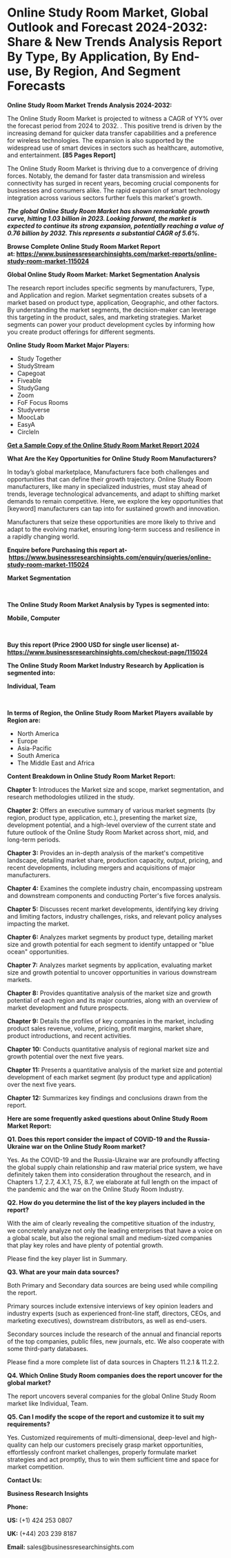 <h1> Online Study Room Market, Global Outlook and Forecast 2024-2032: Share & New Trends Analysis Report By Type, By Application, By End-use, By Region, And Segment Forecasts</h1>
  
<p><strong>Online Study Room Market Trends Analysis 2024-2032:</strong></p><p>The Online Study Room Market is projected to witness a CAGR of YY% over the forecast period from 2024 to 2032. . This positive trend is driven by the increasing demand for quicker data transfer capabilities and a preference for wireless technologies. The expansion is also supported by the widespread use of smart devices in sectors such as healthcare, automotive, and entertainment. <strong>[85 Pages Report]</strong></p><p>The Online Study Room Market is thriving due to a convergence of driving forces. Notably, the demand for faster data transmission and wireless connectivity has surged in recent years, becoming crucial components for businesses and consumers alike. The rapid expansion of smart technology integration across various sectors further fuels this market's growth.</p><p><strong><em>The global Online Study Room Market has shown remarkable growth curve, hitting 1.03 billion in 2023. Looking forward, the market is expected to continue its strong expansion, potentially reaching a value of 0.76 billion by 2032. This represents a substantial CAGR of 5.6%.</em></strong></p><p><strong>Browse Complete Online Study Room Market Report at:&nbsp;<a href="https://www.businessresearchinsights.com/market-reports/online-study-room-market-115024">https://www.businessresearchinsights.com/market-reports/online-study-room-market-115024</a></strong></p><p><strong>Global Online Study Room Market: Market Segmentation Analysis</strong></p><p>The research report includes specific segments by manufacturers, Type, and Application and region. Market segmentation creates subsets of a market based on product type, application, Geographic, and other factors. By understanding the market segments, the decision-maker can leverage this targeting in the product, sales, and marketing strategies. Market segments can power your product development cycles by informing how you create product offerings for different segments.</p><p><strong>Online Study Room Market Major Players: </strong></p><p><ul><li>Study Together<li>StudyStream<li>Capegoat<li>Fiveable<li>StudyGang<li>Zoom<li>FoF Focus Rooms<li>Studyverse<li>MoocLab<li>EasyA<li>CircleIn</ul></p><p><strong><a href="https://www.businessresearchinsights.com/enquiry/request-sample-pdf/online-study-room-market-115024">Get a Sample Copy of the Online Study Room Market Report 2024</a></strong></p><p><strong>What Are the Key Opportunities for Online Study Room Manufacturers?</strong></p><p>In today&rsquo;s global marketplace, Manufacturers face both challenges and opportunities that can define their growth trajectory. Online Study Room manufacturers, like many in specialized industries, must stay ahead of trends, leverage technological advancements, and adapt to shifting market demands to remain competitive. Here, we explore the key opportunities that [keyword] manufacturers can tap into for sustained growth and innovation.</p><p>Manufacturers that seize these opportunities are more likely to thrive and adapt to the evolving market, ensuring long-term success and resilience in a rapidly changing world.</p><p><strong>Enquire before Purchasing this report at-&nbsp;<a href="https://www.businessresearchinsights.com/enquiry/queries/online-study-room-market-115024">https://www.businessresearchinsights.com/enquiry/queries/online-study-room-market-115024</a></strong></p><p><strong>Market Segmentation</strong></p><p>&nbsp;</p><p><strong>The Online Study Room Market Analysis by Types is segmented into:</strong></p><p><strong>Mobile, Computer</strong></p><p><strong>&nbsp;</strong></p><p><strong>Buy this report (Price 2900 USD for single user license) at- <a href="https://www.businessresearchinsights.com/checkout-page/115024">https://www.businessresearchinsights.com/checkout-page/115024</a> </strong></p><p><strong>The Online Study Room Market Industry Research by Application is segmented into:</strong></p><p><strong>Individual, Team</strong></p><p>&nbsp;</p><p><strong>In terms of Region, the Online Study Room Market Players available by Region are:</strong></p><ul><li>North America</li><li>Europe</li><li>Asia-Pacific</li><li>South America</li><li>The Middle East and Africa</li></ul><p><strong>Content Breakdown in Online Study Room Market Report:</strong></p><p><strong>Chapter 1:</strong>&nbsp;Introduces the Market size and scope, market segmentation, and research methodologies utilized in the study.</p><p><strong>Chapter 2:</strong>&nbsp;Offers an executive summary of various market segments (by region, product type, application, etc.), presenting the market size, development potential, and a high-level overview of the current state and future outlook of the Online Study Room Market across short, mid, and long-term periods.</p><p><strong>Chapter 3:</strong>&nbsp;Provides an in-depth analysis of the market's competitive landscape, detailing market share, production capacity, output, pricing, and recent developments, including mergers and acquisitions of major manufacturers.</p><p><strong>Chapter 4:</strong>&nbsp;Examines the complete industry chain, encompassing upstream and downstream components and conducting Porter's five forces analysis.</p><p><strong>Chapter 5:</strong>&nbsp;Discusses recent market developments, identifying key driving and limiting factors, industry challenges, risks, and relevant policy analyses impacting the market.</p><p><strong>Chapter 6:</strong>&nbsp;Analyzes market segments by product type, detailing market size and growth potential for each segment to identify untapped or "blue ocean" opportunities.</p><p><strong>Chapter 7:</strong>&nbsp;Analyzes market segments by application, evaluating market size and growth potential to uncover opportunities in various downstream markets.</p><p><strong>Chapter 8:</strong>&nbsp;Provides quantitative analysis of the market size and growth potential of each region and its major countries, along with an overview of market development and future prospects.</p><p><strong>Chapter 9:</strong>&nbsp;Details the profiles of key companies in the market, including product sales revenue, volume, pricing, profit margins, market share, product introductions, and recent activities.</p><p><strong>Chapter 10:</strong>&nbsp;Conducts quantitative analysis of regional market size and growth potential over the next five years.</p><p><strong>Chapter 11:</strong>&nbsp;Presents a quantitative analysis of the market size and potential development of each market segment (by product type and application) over the next five years.</p><p><strong>Chapter 12:</strong>&nbsp;Summarizes key findings and conclusions drawn from the report.</p><p><strong>Here are some frequently asked questions about Online Study Room Market Report:</strong></p><p><strong>Q1. Does this report consider the impact of COVID-19 and the Russia-Ukraine war on the Online Study Room market?</strong></p><p>Yes. As the COVID-19 and the Russia-Ukraine war are profoundly affecting the global supply chain relationship and raw material price system, we have definitely taken them into consideration throughout the research, and in Chapters 1.7, 2.7, 4.X.1, 7.5, 8.7, we elaborate at full length on the impact of the pandemic and the war on the Online Study Room Industry.</p><p><strong>Q2. How do you determine the list of the key players included in the report?</strong></p><p>With the aim of clearly revealing the competitive situation of the industry, we concretely analyze not only the leading enterprises that have a voice on a global scale, but also the regional small and medium-sized companies that play key roles and have plenty of potential growth.</p><p>Please find the key player list in Summary.</p><p><strong>Q3. What are your main data sources?</strong></p><p>Both Primary and Secondary data sources are being used while compiling the report.</p><p>Primary sources include extensive interviews of key opinion leaders and industry experts (such as experienced front-line staff, directors, CEOs, and marketing executives), downstream distributors, as well as end-users.</p><p>Secondary sources include the research of the annual and financial reports of the top companies, public files, new journals, etc. We also cooperate with some third-party databases.</p><p>Please find a more complete list of data sources in Chapters 11.2.1 &amp; 11.2.2.</p><p><strong>Q4. Which Online Study Room companies does the report uncover for the global market?</strong></p><p>The report uncovers several companies for the global Online Study Room market like Individual, Team.</p><p><strong>Q5. Can I modify the scope of the report and customize it to suit my requirements?</strong></p><p>Yes. Customized requirements of multi-dimensional, deep-level and high-quality can help our customers precisely grasp market opportunities, effortlessly confront market challenges, properly formulate market strategies and act promptly, thus to win them sufficient time and space for market competition.</p><p><strong>Contact Us:&nbsp;</strong></p><p><strong>Business Research Insights</strong></p><p><strong>Phone:</strong></p><p><strong>US:</strong>&nbsp;(+1) 424 253 0807</p><p><strong>UK:</strong>&nbsp;(+44) 203 239 8187</p><p><strong>Email:</strong>&nbsp;sales@businessresearchinsights.com</p>

